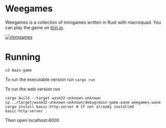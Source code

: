 # Weegames
Weegames is a collection of minigames written in Rust with macroquad. You can play the game on [itch.io](https://yeahross.itch.io/weegames).

[![minigames](https://img.itch.zone/aW1nLzgyNDY5NzkuanBn/original/aE018L.jpg)](https://www.youtube.com/watch?v=sstqGppo7L4)

# Running

```cd main-game```

To run the executable version run ``cargo run``

To run the web version run

```
cargo build --target wasm32-unknown-unknown
cp ../target/wasm32-unknown-unknown/debug/main-game.wasm weegames.wasm
cargo install basic-http-server # If not already installed
basic-http-server .
```

Then open localhost:4000
